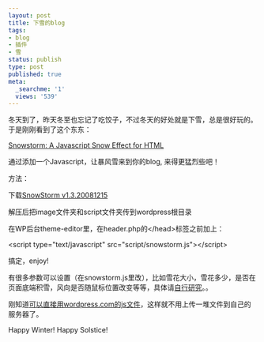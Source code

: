 ```yaml
---
layout: post
title: 下雪的blog
tags:
- blog
- 插件
- 雪
status: publish
type: post
published: true
meta:
  _searchme: '1'
  views: '539'
---
```

冬天到了，昨天冬至也忘记了吃饺子，不过冬天的好处就是下雪，总是很好玩的。于是刚刚看到了这个东东：

<a href="http://www.schillmania.com/projects/snowstorm/" target="_blank">Snowstorm: A Javascript Snow Effect for HTML</a>

通过添加一个Javascript，让暴风雪来到你的blog, 来得更猛烈些吧！

方法：

下载<a href="http://www.schillmania.com/projects/snowstorm/snowstormv13_20081215.zip">SnowStorm v1.3.20081215</a>

解压后把image文件夹和script文件夹传到wordpress根目录

在WP后台theme-editor里，在header.php的&lt;/head&gt;标签之前加上：

&lt;<span class="start-tag">script</span><span class="attribute-name"> type</span>=<span class="attribute-value">"text/javascript" </span><span class="attribute-name">src</span>=<span class="attribute-value">"script/snowstorm.js"</span>&gt;&lt;/<span class="end-tag">script</span>&gt;

搞定，enjoy!

有很多参数可以设置（在<span class="attribute-value">snowstorm.js</span>里改），比如雪花大小，雪花多少，是否在页面底端积雪，风向是否随鼠标位置改变等等，具体请<a href="http://www.schillmania.com/projects/snowstorm/" target="_blank">自行研究</a>。。

刚知道<a href="http://www.awflasher.com/blog/archives/1616" target="_blank">可以直接用wordpress.com的js文件</a>，这样就不用上传一堆文件到自己的服务器了。

Happy Winter! Happy <span id=":23m" dir="ltr">Solstice!</span>